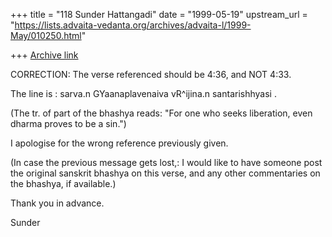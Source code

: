 +++
title = "118 Sunder Hattangadi"
date = "1999-05-19"
upstream_url = "https://lists.advaita-vedanta.org/archives/advaita-l/1999-May/010250.html"

+++
[Archive link](https://lists.advaita-vedanta.org/archives/advaita-l/1999-May/010250.html)

CORRECTION: The verse referenced should be 4:36, and NOT 4:33.

The line is : sarva.n GYaanaplavenaiva vR^ijina.n santarishhyasi .

(The tr. of part of the bhashya reads: "For one who seeks liberation, even
dharma proves to be a sin.")

I apologise for the wrong reference previously given.

(In case the previous message gets lost,: I would like to have someone post
the original sanskrit bhashya on this verse, and any other commentaries on
the bhashya, if available.)


Thank you in advance.

Sunder

